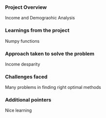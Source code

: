 ### Project Overview

 Income and Demograohic Analysis


### Learnings from the project

 Numpy functions


### Approach taken to solve the problem

 Income desparity


### Challenges faced

 Many problems in finding right optimal methods


### Additional pointers

 Nice learning


